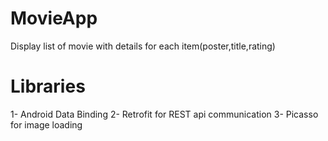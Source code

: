 # MovieApp
Display list of movie with details for each item(poster,title,rating)
# Libraries
1- Android Data Binding
2- Retrofit for REST api communication
3- Picasso for image loading
